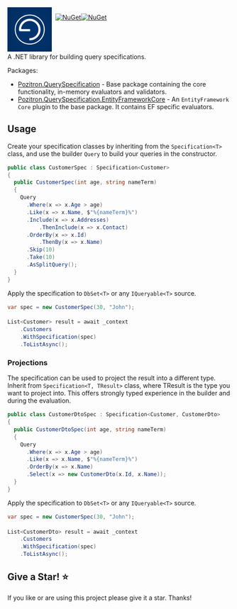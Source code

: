 <img align="left" src="docs/pozitronlogo.png" width="100" height="100">

&nbsp; [![NuGet](https://img.shields.io/nuget/v/Pozitron.QuerySpecification.svg)](https://www.nuget.org/packages/Pozitron.QuerySpecification)[![NuGet](https://img.shields.io/nuget/dt/Pozitron.QuerySpecification.svg)](https://www.nuget.org/packages/Pozitron.QuerySpecification)

&nbsp;
---

A .NET library for building query specifications.

Packages:
- [Pozitron.QuerySpecification](https://www.nuget.org/packages/Pozitron.QuerySpecification) - Base package containing the core functionality, in-memory evaluators and validators.
- [Pozitron.QuerySpecification.EntityFrameworkCore](https://www.nuget.org/packages/Pozitron.QuerySpecification.EntityFrameworkCore) - An `EntityFramework Core` plugin to the base package. It contains EF specific evaluators.

## Usage

Create your specification classes by inheriting from the `Specification<T>` class, and use the builder `Query` to build your queries in the constructor.

```csharp
public class CustomerSpec : Specification<Customer>
{
  public CustomerSpec(int age, string nameTerm)
  {
    Query
      .Where(x => x.Age > age)
      .Like(x => x.Name, $"%{nameTerm}%")
      .Include(x => x.Addresses)
          .ThenInclude(x => x.Contact)
      .OrderBy(x => x.Id)
          .ThenBy(x => x.Name)
      .Skip(10)
      .Take(10)
      .AsSplitQuery();
  }
}
```

Apply the specification to `DbSet<T>` or any `IQueryable<T>` source.

```csharp
var spec = new CustomerSpec(30, "John");

List<Customer> result = await _context
    .Customers
    .WithSpecification(spec)
    .ToListAsync();
```

### Projections

The specification can be used to project the result into a different type. Inherit from `Specification<T, TResult>` class, where TResult is the type you want to project into. This offers strongly typed experience in the builder and during the evaluation.

```csharp
public class CustomerDtoSpec : Specification<Customer, CustomerDto>
{
  public CustomerDtoSpec(int age, string nameTerm)
  {
    Query
      .Where(x => x.Age > age)
      .Like(x => x.Name, $"%{nameTerm}%")
      .OrderBy(x => x.Name)
      .Select(x => new CustomerDto(x.Id, x.Name));
  }
}
```

Apply the specification to `DbSet<T>` or any `IQueryable<T>` source.

```csharp
var spec = new CustomerSpec(30, "John");

List<CustomerDto> result = await _context
    .Customers
    .WithSpecification(spec)
    .ToListAsync();
```

## Give a Star! :star:
If you like or are using this project please give it a star. Thanks!
